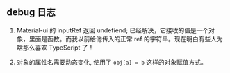 ## debug 日志

1. Material-ui 的 inputRef 返回 undefiend; 已经解决，它接收的值是一个对象，里面是函数。而我以前给他传入的正常 ref 的字符串。现在明白有些人为啥那么喜欢 TypeScript 了！

2. 对象的属性名需要动态变化, 使用了 `obj[a] = b` 这样的对象赋值方式。